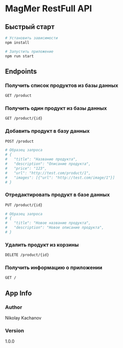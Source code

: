 # MagMer RestFull API

## Быстрый старт

```bash
# Установить зависимости
npm install

# Запустить приложение
npm run start
```

## Endpoints

### Получить список продуктов из базы данных

```bash
GET /product
```

### Получить один продукт из базы данных

```bash
GET /product/{id}
```

### Добавить продукт в базу данных

```bash
POST /product

# Образец запроса
# {
#   "title": "Название продукта",
#   "description": "Описание продукта",
#   "price": "123",
#   "url": "http://test.com/product/1",
#   "images": [{"url": "http://test.com/image/1"}]
# }
```

### Отредактировать продукт в базе данных

```bash
PUT /product/{id}

# Образец запроса
# {
#   "title": "Новое название продукта",
#   "description": "Новое описание продукта",
# }
```

### Удалить продукт из корзины

```bash
DELETE /product/{id}
```

### Получить информацию о приложении

```bash
GET /
```

## App Info

### Author

Nikolay Kachanov

### Version

1.0.0
